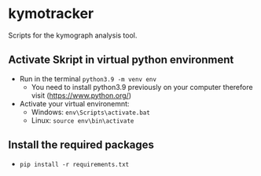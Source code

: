 # kymotracker
Scripts for the kymograph analysis tool.

## Activate Skript in virtual python environment
- Run in the terminal `python3.9 -m venv env`
    - You need to install python3.9 previously on your computer therefore visit (https://www.python.org/)
- Activate your virtual environemnt:
    - Windows: `env\Scripts\activate.bat`
    - Linux: `source env\bin\activate`

## Install the required packages
- `pip install -r requirements.txt`
